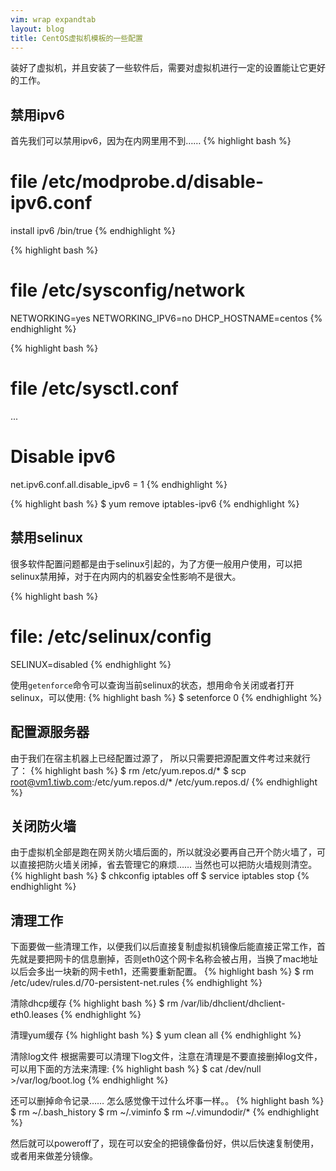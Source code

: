 ```yaml
---
vim: wrap expandtab
layout: blog
title: CentOS虚拟机模板的一些配置
---
```


装好了虚拟机，并且安装了一些软件后，需要对虚拟机进行一定的设置能让它更好的工作。

## 禁用ipv6
首先我们可以禁用ipv6，因为在内网里用不到……
{% highlight bash %}
# file /etc/modprobe.d/disable-ipv6.conf
install ipv6 /bin/true
{% endhighlight %}

{% highlight bash %}
# file /etc/sysconfig/network
NETWORKING=yes
NETWORKING_IPV6=no
DHCP_HOSTNAME=centos
{% endhighlight %}


{% highlight bash %}
# file /etc/sysctl.conf
...
# Disable ipv6
net.ipv6.conf.all.disable_ipv6 = 1
{% endhighlight %}

{% highlight bash %}
$ yum remove iptables-ipv6
{% endhighlight %}


## 禁用selinux
很多软件配置问题都是由于selinux引起的，为了方便一般用户使用，可以把selinux禁用掉，对于在内网内的机器安全性影响不是很大。

{% highlight bash %}
# file: /etc/selinux/config
SELINUX=disabled
{% endhighlight %}

使用`getenforce`命令可以查询当前selinux的状态，想用命令关闭或者打开selinux，可以使用:
{% highlight bash %}
$ setenforce 0
{% endhighlight %}


## 配置源服务器
由于我们在宿主机器上已经配置过源了， 所以只需要把源配置文件考过来就行了：
{% highlight bash %}
$ rm /etc/yum.repos.d/*
$ scp root@vm1.tiwb.com:/etc/yum.repos.d/* /etc/yum.repos.d/
{% endhighlight %}

## 关闭防火墙
由于虚拟机全部是跑在网关防火墙后面的，所以就没必要再自己开个防火墙了，可以直接把防火墙关闭掉，省去管理它的麻烦…… 当然也可以把防火墙规则清空。
{% highlight bash %}
$ chkconfig iptables off
$ service iptables stop
{% endhighlight %}


## 清理工作
下面要做一些清理工作，以便我们以后直接复制虚拟机镜像后能直接正常工作，首先就是要把网卡的信息删掉，否则eth0这个网卡名称会被占用，当换了mac地址以后会多出一块新的网卡eth1，还需要重新配置。
{% highlight bash %}
$ rm /etc/udev/rules.d/70-persistent-net.rules
{% endhighlight %}

清除dhcp缓存
{% highlight bash %}
$ rm /var/lib/dhclient/dhclient-eth0.leases
{% endhighlight %}

清理yum缓存
{% highlight bash %}
$ yum clean all
{% endhighlight %}


清除log文件
根据需要可以清理下log文件，注意在清理是不要直接删掉log文件，可以用下面的方法来清理:
{% highlight bash %}
$ cat /dev/null >/var/log/boot.log
{% endhighlight %}

还可以删掉命令记录…… 怎么感觉像干过什么坏事一样。。
{% highlight bash %}
$ rm ~/.bash_history
$ rm ~/.viminfo
$ rm ~/.vimundodir/*
{% endhighlight %}

然后就可以poweroff了，现在可以安全的把镜像备份好，供以后快速复制使用，或者用来做差分镜像。
